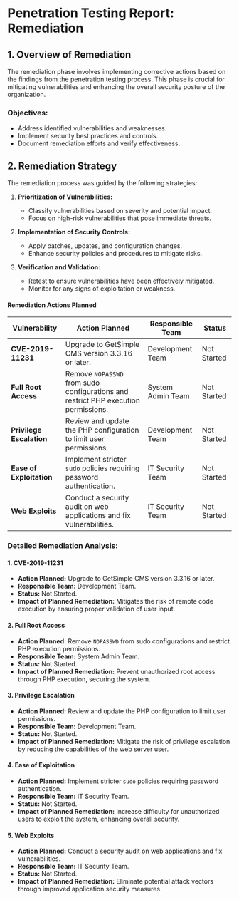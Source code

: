 # Penetration Testing Report: Remediation

## 1. **Overview of Remediation**
The remediation phase involves implementing corrective actions based on the findings from the penetration testing process. This phase is crucial for mitigating vulnerabilities and enhancing the overall security posture of the organization.

### **Objectives:**
- Address identified vulnerabilities and weaknesses.
- Implement security best practices and controls.
- Document remediation efforts and verify effectiveness.

## 2. **Remediation Strategy**
The remediation process was guided by the following strategies:

1. **Prioritization of Vulnerabilities:**
   - Classify vulnerabilities based on severity and potential impact.
   - Focus on high-risk vulnerabilities that pose immediate threats.

2. **Implementation of Security Controls:**
   - Apply patches, updates, and configuration changes.
   - Enhance security policies and procedures to mitigate risks.

3. **Verification and Validation:**
   - Retest to ensure vulnerabilities have been effectively mitigated.
   - Monitor for any signs of exploitation or weakness.

#### **Remediation Actions Planned**

| **Vulnerability**        | **Action Planned**                                                                 | **Responsible Team** | **Status**  |
| ------------------------ | ---------------------------------------------------------------------------------- | -------------------- | ----------- |
| **CVE-2019-11231**       | Upgrade to GetSimple CMS version 3.3.16 or later.                                  | Development Team     | Not Started |
| **Full Root Access**     | Remove `NOPASSWD` from sudo configurations and restrict PHP execution permissions. | System Admin Team    | Not Started |
| **Privilege Escalation** | Review and update the PHP configuration to limit user permissions.                 | Development Team     | Not Started |
| **Ease of Exploitation** | Implement stricter `sudo` policies requiring password authentication.              | IT Security Team     | Not Started |
| **Web Exploits**         | Conduct a security audit on web applications and fix vulnerabilities.              | IT Security Team     | Not Started |

### **Detailed Remediation Analysis:**

#### 1. **CVE-2019-11231**
- **Action Planned:** Upgrade to GetSimple CMS version 3.3.16 or later.
- **Responsible Team:** Development Team.
- **Status:** Not Started.
- **Impact of Planned Remediation:** Mitigates the risk of remote code execution by ensuring proper validation of user input.

#### 2. **Full Root Access**
- **Action Planned:** Remove `NOPASSWD` from sudo configurations and restrict PHP execution permissions.
- **Responsible Team:** System Admin Team.
- **Status:** Not Started.
- **Impact of Planned Remediation:** Prevent unauthorized root access through PHP execution, securing the system.

#### 3. **Privilege Escalation**
- **Action Planned:** Review and update the PHP configuration to limit user permissions.
- **Responsible Team:** Development Team.
- **Status:** Not Started.
- **Impact of Planned Remediation:** Mitigate the risk of privilege escalation by reducing the capabilities of the web server user.

#### 4. **Ease of Exploitation**
- **Action Planned:** Implement stricter `sudo` policies requiring password authentication.
- **Responsible Team:** IT Security Team.
- **Status:** Not Started.
- **Impact of Planned Remediation:** Increase difficulty for unauthorized users to exploit the system, enhancing overall security.

#### 5. **Web Exploits**
- **Action Planned:** Conduct a security audit on web applications and fix vulnerabilities.
- **Responsible Team:** IT Security Team.
- **Status:** Not Started.
- **Impact of Planned Remediation:** Eliminate potential attack vectors through improved application security measures.


